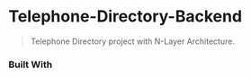 # Telephone-Directory-Backend
> Telephone Directory project with N-Layer Architecture.

### Built With

